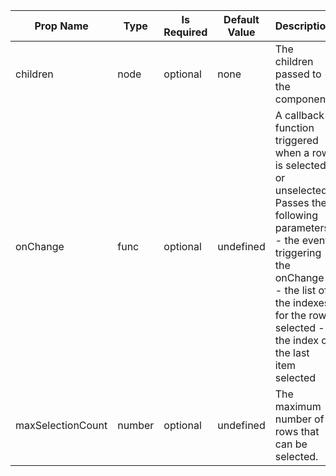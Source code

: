 <table><thead><tr><th>Prop Name</th><th>Type</th><th>Is Required</th><th>Default Value</th><th>Description</th></tr></thead><tbody><tr><td>children</td><td>node</td><td>optional</td><td>none</td><td>The children passed to the component</td></tr><tr><td>onChange</td><td>func</td><td>optional</td><td>undefined</td><td>A callback function triggered when a row is selected or unselected. Passes the following parameters:  - the event triggering the onChange - the list of the indexes for the rows selected - the index of the last item selected</td></tr><tr><td>maxSelectionCount</td><td>number</td><td>optional</td><td>undefined</td><td>The maximum number of rows that can be selected.</td></tr></tbody><table>
